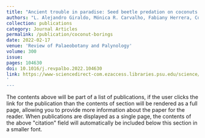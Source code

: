 ```yaml
---
title: "Ancient trouble in paradise: Seed beetle predation on coconuts from middle–late Paleocene rainforests of Colombia"
authors: "L. Alejandro Giraldo, Mónica R. Carvalho, Fabiany Herrera, Conrad C. Labandeira"
collection: publications
category: Journal Articles
permalink: /publication/coconut-borings
date: 2022-02-17
venue: 'Review of Palaeobotany and Palynology'
volume: 300
issue:
pages: 104630
doi: 10.1016/j.revpalbo.2022.104630
link: https://www-sciencedirect-com.ezaccess.libraries.psu.edu/science/article/pii/S0034666722000288?via%3Dihub
'
---
```

The contents above will be part of a list of publications, if the user clicks the link for the publication than the contents of section will be rendered as a full page, allowing you to provide more information about the paper for the reader. When publications are displayed as a single page, the contents of the above "citation" field will automatically be included below this section in a smaller font.
